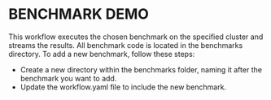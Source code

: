 # BENCHMARK DEMO
This workflow executes the chosen benchmark on the specified cluster and streams the results. All benchmark code is located in the benchmarks directory. To add a new benchmark, follow these steps:
- Create a new directory within the benchmarks folder, naming it after the benchmark you want to add.
- Update the workflow.yaml file to include the new benchmark.